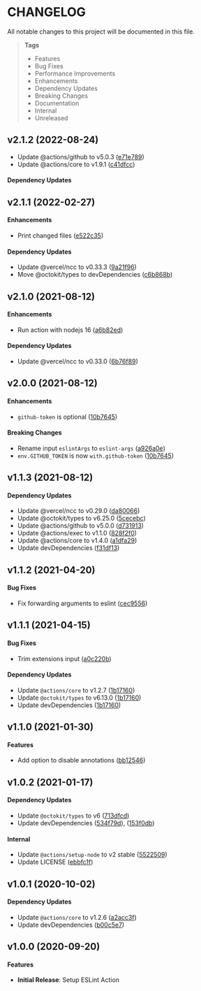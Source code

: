 # CHANGELOG

All notable changes to this project will be documented in this file.

> **Tags**
>
> - Features
> - Bug Fixes
> - Performance Improvements
> - Enhancements
> - Dependency Updates
> - Breaking Changes
> - Documentation
> - Internal
> - Unreleased

## v2.1.2 (2022-08-24)

- Update @actions/github to v5.0.3 ([e71e789](https://github.com/sibiraj-s/action-eslint/commit/e71e789))
- Update @actions/core to v1.9.1 ([c41dfcc](https://github.com/sibiraj-s/action-eslint/commit/c41dfcc))

#### Dependency Updates

## v2.1.1 (2022-02-27)

#### Enhancements

- Print changed files ([e522c35](https://github.com/sibiraj-s/action-eslint/commit/e522c35))

#### Dependency Updates

- Update @vercel/ncc to v0.33.3 ([9a21f96](https://github.com/sibiraj-s/action-eslint/commit/9a21f96))
- Move @octokit/types to devDependencies ([c6b868b](https://github.com/sibiraj-s/action-eslint/commit/c6b868b))

## v2.1.0 (2021-08-12)

#### Enhancements

- Run action with nodejs 16 ([a6b82ed](https://github.com/sibiraj-s/action-eslint/commit/a6b82ed))

#### Dependency Updates

- Update @vercel/ncc to v0.33.0 ([6b76f89](https://github.com/sibiraj-s/action-eslint/commit/6b76f89))

## v2.0.0 (2021-08-12)

#### Enhancements

- `github-token` is optional ([10b7645](https://github.com/sibiraj-s/action-eslint/commit/10b7645))

#### Breaking Changes

- Rename input `eslintArgs` to `eslint-args` ([a926a0e](https://github.com/sibiraj-s/action-eslint/commit/a926a0e))
- `env.GITHUB_TOKEN` is now `with.github-token` ([10b7645](https://github.com/sibiraj-s/action-eslint/commit/10b7645))

## v1.1.3 (2021-08-12)

#### Dependency Updates

- Update @vercel/ncc to v0.29.0 ([da80066](https://github.com/sibiraj-s/action-eslint/commit/da80066))
- Update @octokit/types to v6.25.0 ([5cecebc](https://github.com/sibiraj-s/action-eslint/commit/5cecebc))
- Update @actions/github to v5.0.0 ([d731913](https://github.com/sibiraj-s/action-eslint/commit/d731913))
- Update @actions/exec to v1.1.0 ([828f2f0](https://github.com/sibiraj-s/action-eslint/commit/828f2f0))
- Update @actions/core to v1.4.0 ([a1dfa29](https://github.com/sibiraj-s/action-eslint/commit/a1dfa29))
- Update devDependencies ([f31df13](https://github.com/sibiraj-s/action-eslint/commit/f31df13))

## v1.1.2 (2021-04-20)

#### Bug Fixes

- Fix forwarding arguments to eslint ([cec9556](https://github.com/sibiraj-s/action-eslint/commit/cec9556))

## v1.1.1 (2021-04-15)

#### Bug Fixes

- Trim extensions input ([a0c220b](https://github.com/sibiraj-s/action-eslint/commit/a0c220b))

#### Dependency Updates

- Update `@actions/core` to v1.2.7 ([1b17160](https://github.com/sibiraj-s/action-eslint/commit/1b17160))
- Update `@octokit/types` to v6.13.0 ([1b17160](https://github.com/sibiraj-s/action-eslint/commit/1b17160))
- Update devDependencies ([1b17160](https://github.com/sibiraj-s/action-eslint/commit/1b17160))

## v1.1.0 (2021-01-30)

#### Features

- Add option to disable annotations ([bb12546](https://github.com/sibiraj-s/action-eslint/commit/bb12546))

## v1.0.2 (2021-01-17)

#### Dependency Updates

- Update `@octokit/types` to v6 ([713dfcd](https://github.com/sibiraj-s/action-eslint/commit/713dfcd))
- Update devDependencies ([534f79d](https://github.com/sibiraj-s/action-eslint/commit/534f79d)), ([153f0db](https://github.com/sibiraj-s/action-eslint/commit/153f0db))

#### Internal

- Update `@actions/setup-node` to v2 stable ([5522509](https://github.com/sibiraj-s/action-eslint/commit/5522509))
- Update LICENSE ([ebbfc1f](https://github.com/sibiraj-s/action-eslint/commit/ebbfc1f))

## v1.0.1 (2020-10-02)

#### Dependency Updates

- Update `@actions/core` to v1.2.6 ([a2acc3f](https://github.com/sibiraj-s/action-eslint/commit/a2acc3f))
- Update devDependencies ([b00c5e7](https://github.com/sibiraj-s/action-eslint/commit/b00c5e7))

## v1.0.0 (2020-09-20)

#### Features

- **Initial Release**: Setup ESLint Action
